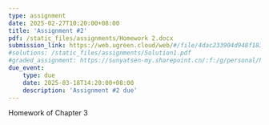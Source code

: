 ```yaml
---
type: assignment
date: 2025-02-27T10:20:00+08:00
title: 'Assignment #2'
pdf: /static_files/assignments/Homework 2.docx
submission_link: https://web.ugreen.cloud/web/#/file/4dac233904d948f183cd4eb1f815858c
#solutions: /static_files/assignments/Solution1.pdf
#graded_assignment: https://sunyatsen-my.sharepoint.cn/:f:/g/personal/huangqy89_ms_sysu_edu_cn/En6Hv-MsAVBAryv6Gc__N3kBPoV_gh0fH4_g4vEhm6Qj4Q?e=IsSSZE
due_event: 
    type: due
    date: 2025-03-18T14:20:00+08:00
    description: 'Assignment #2 due'
---
```

Homework of Chapter 3
